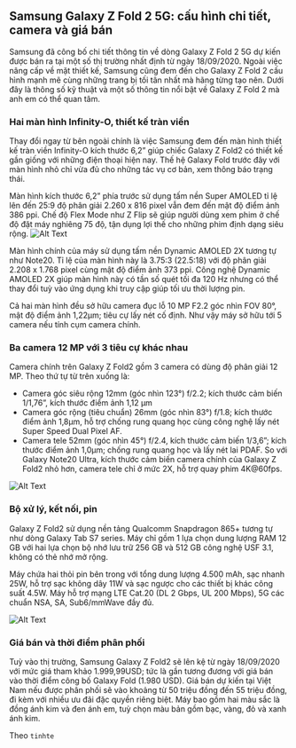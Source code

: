 ## Samsung Galaxy Z Fold 2 5G: cấu hình chi tiết, camera và giá bán

Samsung đã công bố chi tiết thông tin về dòng Galaxy Z Fold 2 5G dự kiến được bán ra tại một số thị trường nhất định từ ngày 18/09/2020. Ngoài việc nâng cấp về mặt thiết kế, Samsung cũng đem đến cho Galaxy Z Fold 2 cấu hình mạnh mẽ cùng những trang bị tối tân nhất mà hãng từng tạo nên. Dưới đây là thông số kỹ thuật và một số thông tin nổi bật về Galaxy Z Fold 2 mà anh em có thể quan tâm.

### **Hai màn hình Infinity-O, thiết kế tràn viền**

Thay đổi ngay từ bên ngoài chính là việc Samsung đem đến màn hình thiết kế tràn viền Infinity-O kích thước 6,2” giúp chiếc Galaxy Z Fold2 có thiết kế gần giống với những điện thoại hiện nay. Thế hệ Galaxy Fold trước đây với màn hình nhỏ chỉ vừa đủ cho những tác vụ cơ bản, xem thông báo trạng thái.

Màn hình kích thước 6,2” phía trước sử dụng tấm nền Super AMOLED tỉ lệ lên đến 25:9 độ phân giải 2.260 x 816 pixel vẫn đem đến mật độ điểm ảnh 386 ppi. Chế độ Flex Mode như Z Flip sẽ giúp người dùng xem phim ở chế độ đặt máy nghiêng 75 độ, tận dụng lợi thế cho những phim định dạng siêu rộng.
![Alt Text](https://cdn.hashnode.com/res/hashnode/image/upload/v1604033558936/3lbcSz7_d.jpeg)

Màn hình chính của máy sử dụng tấm nền Dynamic AMOLED 2X tương tự như Note20. Tỉ lệ của màn hình này là 3.75:3 (22.5:18) với độ phân giải 2.208 x 1.768 pixel cùng mật độ điểm ảnh 373 ppi. Công nghệ Dynamic AMOLED 2X giúp màn hình này có tần số quét tối đa 120 Hz nhưng có thể thay đổi tuỳ vào ứng dụng khi truy cập giúp tối ưu thời lượng pin.

Cả hai màn hình đều sở hữu camera đục lỗ 10 MP F2.2 góc nhìn FOV 80°, mật độ điểm ảnh 1,22µm; tiêu cự lấy nét cố định. Như vậy máy sở hữu tới 5 camera nếu tính cụm camera chính.

### **Ba camera 12 MP với 3 tiêu cự khác nhau**

Camera chính trên Galaxy Z Fold2 gồm 3 camera có dùng độ phân giải 12 MP. Theo thứ tự từ trên xuống là:
* Camera góc siêu rộng 12mm (góc nhìn 123°) f/2.2; kích thước cảm biến 1/1,76”, kích thước điểm ảnh 1,12 µm
* Camera góc rộng (tiêu chuẩn) 26mm (góc nhìn 83°) f/1.8; kích thước điểm ảnh 1,8µm, hỗ trợ chống rung quang học cùng công nghệ lấy nét Super Speed Dual Pixel AF.
* Camera tele 52mm (góc nhìn 45°) f/2.4, kích thước cảm biến 1/3,6”; kích thước điểm ảnh 1,0µm; chống rung quang học và lấy nét lai PDAF.
So với Galaxy Note20 Ultra, kích thước cảm biến camera chính của Galaxy Z Fold2 nhỏ hơn, camera tele chỉ ở mức 2X, hỗ trợ quay phim 4K@60fps.

![Alt Text](https://cdn.hashnode.com/res/hashnode/image/upload/v1604033560956/Mn2YPfq8a.jpeg)

### **Bộ xử lý, kết nối, pin**
Galaxy Z Fold2 sử dụng nền tảng Qualcomm Snapdragon 865+ tương tự như dòng Galaxy Tab S7 series. Máy chỉ gồm 1 lựa chọn dung lượng RAM 12 GB với hai lựa chọn bộ nhớ lưu trữ 256 GB và 512 GB công nghệ USF 3.1, không có thẻ nhớ mở rộng.

Máy chứa hai thỏi pin bên trong với tổng dung lượng 4.500 mAh, sạc nhanh 25W, hỗ trợ sạc không dây 11W và sạc ngược cho các thiết bị khác công suất 4.5W. Máy hỗ trợ mạng LTE Cat.20 (DL 2 Gbps, UL 200 Mbps), 5G các chuẩn NSA, SA, Sub6/mmWave đầy đủ.

![Alt Text](https://cdn.hashnode.com/res/hashnode/image/upload/v1604033563101/1nlIdEFvA.jpeg)

### **Giá bán và thời điểm phân phối**
Tuỳ vào thị trường, Samsung Galaxy Z Fold2 sẽ lên kệ từ ngày 18/09/2020 với mức giá tham khảo 1.999,99USD; tức là gần tương đương với giá bán vào thời điểm công bố Galaxy Fold (1.980 USD). Giá bán dự kiến tại Việt Nam nếu được phân phối sẽ vào khoảng từ 50 triệu đồng đến 55 triệu đồng, đi kèm với nhiều ưu đãi đặc quyền riêng biệt. Máy bao gồm hai màu sắc là đồng ánh kim và đen ánh em, tuỳ chọn màu bản gồm bạc, vàng, đỏ và xanh ánh kim.

Theo `tinhte`